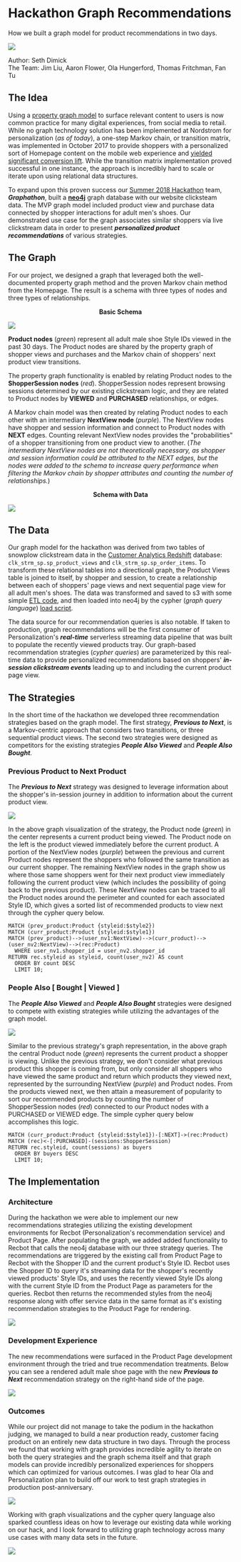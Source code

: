 # Hackathon Graph Recommendations

How we built a graph model for product recommendations in two days.

![](https://s3-us-west-2.amazonaws.com/knowledge-repo/2018-07-05/Hackathon-Graph-Recommendations/b58cda1c0a65bb3c0c633a070be268cc)  
  
Author: Seth Dimick  
The Team: Jim Liu, Aaron Flower, Ola Hungerford, Thomas Fritchman, Fan Tu

## The Idea

Using a [property graph model](https://neo4j.com/developer/guide-build-a-recommendation-engine/) to surface relevant content to users is now common practice for many digital experiences, from social media to retail. While no graph technology solution has been implemented at Nordstrom for personalization (*as of today*), a one-step Markov chain, or transition matrix, was implemented in October 2017 to provide shoppers with a personalized sort of Homepage content on the mobile web experience and [yielded significant conversion lift](https://confluence.nordstrom.net/display/ACE/6-22+NORDACE-1443+Homepage+Redesign+-+MOW+Results). While the transition matrix implementation proved successful in one instance, the approach is incredibly hard to scale or iterate upon using relational data structures.

To expand upon this proven success our [Summer 2018 Hackathon](https://confluence.nordstrom.net/display/HACK/Summer+2018+Hackathon) team, __*Graphathon*__, built a __[neo4j](https://neo4j.com/)__ graph database with our website clicksteam data. The MVP graph model included product view and purchase data connected by shopper interactions for adult men's shoes. Our demonstrated use case for the graph associates similar shoppers via live clickstream data in order to present __*personalized product recommendations*__ of various strategies.

## The Graph

For our project, we designed a graph that leveraged both the well-documented property graph method and the proven Markov chain method from the Homepage. The result is a schema with three types of nodes and three types of relationships.  
  
<p align="center"><b>Basic Schema</b></p>

![](https://s3-us-west-2.amazonaws.com/knowledge-repo/2018-07-05/Hackathon-Graph-Recommendations/ec57944c9dc032ed6796d5c08a386fde)  
  
__Product nodes__ (*green*) represent all adult male shoe Style IDs viewed in the past 30 days. The Product nodes are shared by the property graph of shopper views and purchases and the Markov chain of shoppers' next product view transitions.  
  
The property graph functionality is enabled by relating Product nodes to the __ShopperSession nodes__ (*red*). ShopperSession nodes represent browsing sessions determined by our existing clickstream logic, and they are related to Product nodes by __VIEWED__ and __PURCHASED__ relationships, or edges.  
  
A Markov chain model was then created by relating Product nodes to each other with an intermediary __NextView node__ (*purple*). The NextView nodes have shopper and session information and connect to Product nodes with __NEXT__ edges. Counting relevant NextView nodes provides the "probabilities" of a shopper transitioning from one product view to another. (*The intermediary NextView nodes are not theoretically necessary, as shopper and session information could be attributed to the NEXT edges, but the nodes were added to the schema to increase query performance when filtering the Markov chain by shopper attributes and counting the number of relationships.*)  
  
<p align="center"><b>Schema with Data</b></p>

![](https://s3-us-west-2.amazonaws.com/knowledge-repo/2018-07-05/Hackathon-Graph-Recommendations/0749e57fcb316326e875d9f33b9ea9d0)

## The Data

Our graph model for the hackathon was derived from two tables of snowplow clickstream data in the [Customer Analytics Redshift](https://confluence.nordstrom.net/display/TDS/CA-+Redshift+%3A+Data+Sets+Documentation) database: `clk_strm_sp.sp_product_views` and `clk_strm_sp.sp_order_items`. To transform these relational tables into a directional graph, the Product Views table is joined to itself, by shopper and session, to create a relationship between each of shoppers' page views and next sequential page view for all adult men's shoes. The data was transformed and saved to s3 with some simple [ETL code](https://gitlab.nordstrom.com/hack/Summer2018/graphathon/tree/master/etl), and then loaded into neo4j by the cypher (*graph query language*) [load script](https://gitlab.nordstrom.com/hack/Summer2018/graphathon/blob/master/cypher/dataload.cypher).  
  
The data source for our recommendation queries is also notable. If taken to production, graph recommendations will be the first consumer of Personalization's __*real-time*__ serverless streaming data pipeline that was built to populate the recently viewed products tray. Our graph-based recommendation strategies (*cypher queries*) are parameterized by this real-time data to provide personalized recommendations based on shoppers' __*in-session clickstream events*__ leading up to and including the current product page view.

## The Strategies

In the short time of the hackathon we developed three recommendation strategies based on the graph model. The first strategy, __*Previous to Next*__, is a Markov-centric approach that considers two transitions, or three sequential product views. The second two strategies were designed as competitors for the existing strategies __*People Also Viewed*__ and __*People Also Bought*__.

### Previous Product to Next Product

The __*Previous to Next*__ strategy was designed to leverage information about the shopper's in-session journey in addition to information about the current product view.  
  
![](https://s3-us-west-2.amazonaws.com/knowledge-repo/2018-07-05/Hackathon-Graph-Recommendations/86647e8aaf7c4ba9103d596921b68dba)  
  
In the above graph visualization of the strategy, the Product node (*green*) in the center represents a current product being viewed. The Product node on the left is the product viewed immediately before the current product. A portion of the NextView nodes (*purple*) between the previous and current Product nodes represent the shoppers who followed the same transition as our current shopper. The remaining NextView nodes in the graph show us where those same shoppers went for their next product view immediately following the current product view (which includes the possibility of going back to the previous product). These NextView nodes can be traced to all the Product nodes around the perimeter and counted for each associated Style ID, which gives a sorted list of recommended products to view next through the cypher query below.  
  
```cypher
MATCH (prev_product:Product {styleid:$style2})
MATCH (curr_product:Product {styleid:$style1})
MATCH (prev_product)-->(user_nv1:NextView)-->(curr_product)-->(user_nv2:NextView)-->(rec:Product)
  WHERE user_nv1.shopper_id = user_nv2.shopper_id
RETURN rec.styleid as styleid, count(user_nv2) AS count
  ORDER BY count DESC
  LIMIT 10;
```

### People Also [ Bought | Viewed ]

The __*People Also Viewed*__ and __*People Also Bought*__ strategies were designed to compete with existing strategies while utilizing the advantages of the graph model.  
  
![](https://s3-us-west-2.amazonaws.com/knowledge-repo/2018-07-05/Hackathon-Graph-Recommendations/f7c95dcc62d17566c9d3b91897008e79)  
  
Similar to the previous strategy's graph representation, in the above graph the central Product node (*green*) represents the current product a shopper is viewing. Unlike the previous strategy, we don't consider what previous product this shopper is coming from, but only consider all shoppers who have viewed the same product and return which products they viewed next, represented by the surrounding NextView (*purple*) and Product nodes. From the products viewed next, we then attain a measurement of popularity to sort our recommended products by counting the number of ShopperSession nodes (*red*) connected to our Product nodes with a PURCHASED or VIEWED edge. The simple cypher query below accomplishes this logic.   
  
```cypher
MATCH (curr_product:Product {styleid:$style1})-[:NEXT]->(rec:Product)
MATCH (rec)<-[:PURCHASED]-(sessions:ShopperSession)
RETURN rec.styleid, count(sessions) as buyers
  ORDER BY buyers DESC
  LIMIT 10;
```

## The Implementation

### Architecture

During the hackathon we were able to implement our new recommendations strategies utilizing the existing development environments for Recbot (Personalization's recommendation service) and Product Page. After populating the graph, we added added functionality to Recbot that calls the neo4j database with our three strategy queries. The recommendations are triggered by the existing call from Product Page to Recbot with the Shopper ID and the current product's Style ID. Recbot uses the Shopper ID to query it's streaming data for the shopper's recently viewed products' Style IDs, and uses the recently viewed Style IDs along with the current Style ID from the Product Page as parameters for the queries. Recbot then returns the recommended styles from the neo4j response along with offer service data in the same format as it's existing recommendation strategies to the Product Page for rendering.  
  
![](https://s3-us-west-2.amazonaws.com/knowledge-repo/2018-07-05/Hackathon-Graph-Recommendations/759857aa225fa7f17f646d6ce0ec1884)  
  
### Development Experience

The new recommendations were surfaced in the Product Page development environment through the tried and true recommendation treatments. Below you can see a rendered adult male shoe page with the new __*Previous to Next*__ recommendation strategy on the right-hand side of the page.  
  
![](https://s3-us-west-2.amazonaws.com/knowledge-repo/2018-07-05/Hackathon-Graph-Recommendations/6df32e54c23eeb27b9ff62fb4fd594bd)

### Outcomes

While our project did not manage to take the podium in the hackathon judging, we managed to build a near production ready, customer facing product on an entirely new data structure in two days. Through the process we found that working with graph provides incredible agility to iterate on both the query strategies and the graph schema itself and that graph models can provide incredibly personalized experiences for shoppers which can optimized for various outcomes. I was glad to hear Ola and Personalization plan to build off our work to test graph strategies in production post-anniversary.  
  
![](https://s3-us-west-2.amazonaws.com/knowledge-repo/2018-07-05/Hackathon-Graph-Recommendations/fc6067e30f11026ee9fb8f7d9c504542)  
  
Working with graph visualizations and the cypher query language also sparked countless ideas on how to leverage our existing data while working on our hack, and I look forward to utilizing graph technology across many use cases with many data sets in the future.  
  
![](https://s3-us-west-2.amazonaws.com/knowledge-repo/2018-07-05/Hackathon-Graph-Recommendations/6aa92d9a3d14552c87f367808c7d224d)
